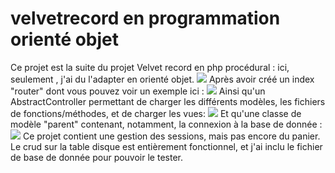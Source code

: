 # velvetrecord en programmation orienté objet 
Ce projet est la suite du projet Velvet record en php procédural : ici, seulement , j'ai du l'adapter en orienté objet.
<img src="https://zupimages.net/viewer.php?id=21/28/3uzh.jpg">
Après avoir créé un index "router" dont vous pouvez voir un exemple ici :
<img src="https://zupimages.net/up/21/28/k93f.jpg">
Ainsi qu'un AbstractController permettant de charger les différents modèles, les fichiers de fonctions/méthodes, et de charger les vues:
<img src="https://zupimages.net/up/21/28/h4dp.jpg">
Et qu'une classe de modèle "parent" contenant, notamment, la connexion à la base de donnée :
<img src="https://zupimages.net/up/21/28/4bw8.jpg" >
Ce projet contient une gestion des sessions, mais pas encore du panier. 
Le crud sur la table disque est entièrement fonctionnel, et j'ai inclu le fichier de base de donnée pour pouvoir le tester.
